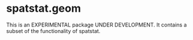# spatstat.geom

This is an EXPERIMENTAL package UNDER DEVELOPMENT.
It contains a subset of the functionality of spatstat. 
